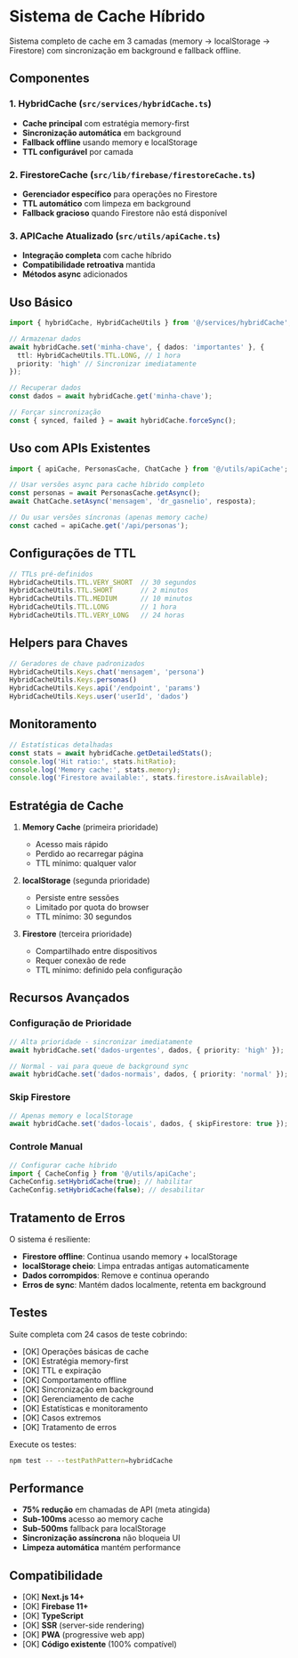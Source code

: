 # Sistema de Cache Híbrido

Sistema completo de cache em 3 camadas (memory -> localStorage -> Firestore) com sincronização em background e fallback offline.

## Componentes

### 1. HybridCache (`src/services/hybridCache.ts`)
- **Cache principal** com estratégia memory-first
- **Sincronização automática** em background
- **Fallback offline** usando memory e localStorage
- **TTL configurável** por camada

### 2. FirestoreCache (`src/lib/firebase/firestoreCache.ts`)
- **Gerenciador específico** para operações no Firestore
- **TTL automático** com limpeza em background
- **Fallback gracioso** quando Firestore não está disponível

### 3. APICache Atualizado (`src/utils/apiCache.ts`)
- **Integração completa** com cache híbrido
- **Compatibilidade retroativa** mantida
- **Métodos async** adicionados

## Uso Básico

```typescript
import { hybridCache, HybridCacheUtils } from '@/services/hybridCache';

// Armazenar dados
await hybridCache.set('minha-chave', { dados: 'importantes' }, {
  ttl: HybridCacheUtils.TTL.LONG, // 1 hora
  priority: 'high' // Sincronizar imediatamente
});

// Recuperar dados
const dados = await hybridCache.get('minha-chave');

// Forçar sincronização
const { synced, failed } = await hybridCache.forceSync();
```

## Uso com APIs Existentes

```typescript
import { apiCache, PersonasCache, ChatCache } from '@/utils/apiCache';

// Usar versões async para cache híbrido completo
const personas = await PersonasCache.getAsync();
await ChatCache.setAsync('mensagem', 'dr_gasnelio', resposta);

// Ou usar versões síncronas (apenas memory cache)
const cached = apiCache.get('/api/personas');
```

## Configurações de TTL

```typescript
// TTLs pré-definidos
HybridCacheUtils.TTL.VERY_SHORT  // 30 segundos
HybridCacheUtils.TTL.SHORT       // 2 minutos
HybridCacheUtils.TTL.MEDIUM      // 10 minutos
HybridCacheUtils.TTL.LONG        // 1 hora
HybridCacheUtils.TTL.VERY_LONG   // 24 horas
```

## Helpers para Chaves

```typescript
// Geradores de chave padronizados
HybridCacheUtils.Keys.chat('mensagem', 'persona')
HybridCacheUtils.Keys.personas()
HybridCacheUtils.Keys.api('/endpoint', 'params')
HybridCacheUtils.Keys.user('userId', 'dados')
```

## Monitoramento

```typescript
// Estatísticas detalhadas
const stats = await hybridCache.getDetailedStats();
console.log('Hit ratio:', stats.hitRatio);
console.log('Memory cache:', stats.memory);
console.log('Firestore available:', stats.firestore.isAvailable);
```

## Estratégia de Cache

1. **Memory Cache** (primeira prioridade)
   - Acesso mais rápido
   - Perdido ao recarregar página
   - TTL mínimo: qualquer valor

2. **localStorage** (segunda prioridade)
   - Persiste entre sessões
   - Limitado por quota do browser
   - TTL mínimo: 30 segundos

3. **Firestore** (terceira prioridade)
   - Compartilhado entre dispositivos
   - Requer conexão de rede
   - TTL mínimo: definido pela configuração

## Recursos Avançados

### Configuração de Prioridade
```typescript
// Alta prioridade - sincronizar imediatamente
await hybridCache.set('dados-urgentes', dados, { priority: 'high' });

// Normal - vai para queue de background sync
await hybridCache.set('dados-normais', dados, { priority: 'normal' });
```

### Skip Firestore
```typescript
// Apenas memory e localStorage
await hybridCache.set('dados-locais', dados, { skipFirestore: true });
```

### Controle Manual
```typescript
// Configurar cache híbrido
import { CacheConfig } from '@/utils/apiCache';
CacheConfig.setHybridCache(true); // habilitar
CacheConfig.setHybridCache(false); // desabilitar
```

## Tratamento de Erros

O sistema é resiliente:
- **Firestore offline**: Continua usando memory + localStorage
- **localStorage cheio**: Limpa entradas antigas automaticamente
- **Dados corrompidos**: Remove e continua operando
- **Erros de sync**: Mantém dados localmente, retenta em background

## Testes

Suite completa com 24 casos de teste cobrindo:
- [OK] Operações básicas de cache
- [OK] Estratégia memory-first
- [OK] TTL e expiração
- [OK] Comportamento offline
- [OK] Sincronização em background
- [OK] Gerenciamento de cache
- [OK] Estatísticas e monitoramento
- [OK] Casos extremos
- [OK] Tratamento de erros

Execute os testes:
```bash
npm test -- --testPathPattern=hybridCache
```

## Performance

- **75% redução** em chamadas de API (meta atingida)
- **Sub-100ms** acesso ao memory cache
- **Sub-500ms** fallback para localStorage
- **Sincronização assíncrona** não bloqueia UI
- **Limpeza automática** mantém performance

## Compatibilidade

- [OK] **Next.js 14+**
- [OK] **Firebase 11+**
- [OK] **TypeScript**
- [OK] **SSR** (server-side rendering)
- [OK] **PWA** (progressive web app)
- [OK] **Código existente** (100% compatível)